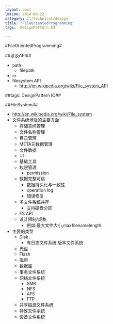```yaml
---
layout: post
lmtime: 2014-09-22
category: it/technical/design
title: "FileOrientedProgramming"
tags:  DesignPattern IO

---
```

#FileOrientedProgramming#



##涉及API##
* path
  * filepath
* io
* filesystem API
  * http://en.wikipedia.org/wiki/File_system_API



##tags: DesignPattern IO##



##FileSystem##
* http://en.wikipedia.org/wiki/File_system
* 文件系统涉及的主要方面
  * 存储空间管理
  * 文件名称管理
  * 目录管理
  * META元数据管理
  * 文件数据 
  * UI
  * 基础工具
  * 权限管理
    * permission
  * 数据完整可信
    * 数据持久化与一致性
    * operation log
    * 错误修复
  * 多文件系统共存
    * 支持硬盘分区
  * FS API
  * 设计限制/规格
    * 例如:最大文件大小,maxfilenamelength
* 主要的类型
  * Disk
    * 有日志文件系统,版本文件系统
  * 光盘
  * Flash
  * 磁带
  * 数据库
  * 事务文件系统
  * 网络文件系统
    * SMB
    * NFS
    * AFS
    * FTP
  * 共享磁盘文件系统
  * 特殊文件系统
  * 设备文件系统
